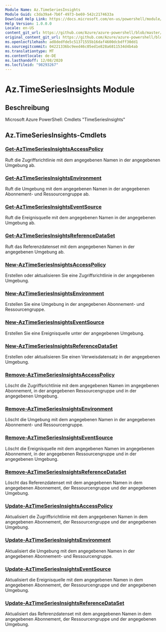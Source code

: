 ```yaml
---
Module Name: Az.TimeSeriesInsights
Module Guid: c3da39a4-7b6f-4973-be69-542c2174633a
Download Help Link: https://docs.microsoft.com/en-us/powershell/module/az.timeseriesinsights
Help Version: 1.0.0.0
Locale: en-US
content_git_url: https://github.com/Azure/azure-powershell/blob/master/src/TimeSeriesInsights/help/Az.TimeSeriesInsights.md
original_content_git_url: https://github.com/Azure/azure-powershell/blob/master/src/TimeSeriesInsights/help/Az.TimeSeriesInsights.md
ms.openlocfilehash: ad8dedfde5c51371555b16daf4600dcbdff30dd1
ms.sourcegitcommit: 04221336bc9eed46c05ed1e828a6811534d4b4ab
ms.translationtype: MT
ms.contentlocale: de-DE
ms.lasthandoff: 12/08/2020
ms.locfileid: "98293267"
---
```

# Az.TimeSeriesInsights Module
## Beschreibung
Microsoft Azure PowerShell: Cmdlets "TimeSeriesInsights"

## Az.TimeSeriesInsights-Cmdlets
### [Get-AzTimeSeriesInsightsAccessPolicy](Get-AzTimeSeriesInsightsAccessPolicy.md)
Ruft die Zugriffsrichtlinie mit dem angegebenen Namen in der angegebenen Umgebung ab.

### [Get-AzTimeSeriesInsightsEnvironment](Get-AzTimeSeriesInsightsEnvironment.md)
Ruft die Umgebung mit dem angegebenen Namen in der angegebenen Abonnement- und Ressourcengruppe ab.

### [Get-AzTimeSeriesInsightsEventSource](Get-AzTimeSeriesInsightsEventSource.md)
Ruft die Ereignisquelle mit dem angegebenen Namen in der angegebenen Umgebung ab.

### [Get-AzTimeSeriesInsightsReferenceDataSet](Get-AzTimeSeriesInsightsReferenceDataSet.md)
Ruft das Referenzdatenset mit dem angegebenen Namen in der angegebenen Umgebung ab.

### [New-AzTimeSeriesInsightsAccessPolicy](New-AzTimeSeriesInsightsAccessPolicy.md)
Erstellen oder aktualisieren Sie eine Zugriffsrichtlinie in der angegebenen Umgebung.

### [New-AzTimeSeriesInsightsEnvironment](New-AzTimeSeriesInsightsEnvironment.md)
Erstellen Sie eine Umgebung in der angegebenen Abonnement- und Ressourcengruppe.

### [New-AzTimeSeriesInsightsEventSource](New-AzTimeSeriesInsightsEventSource.md)
Erstellen Sie eine Ereignisquelle unter der angegebenen Umgebung.

### [New-AzTimeSeriesInsightsReferenceDataSet](New-AzTimeSeriesInsightsReferenceDataSet.md)
Erstellen oder aktualisieren Sie einen Verweisdatensatz in der angegebenen Umgebung.

### [Remove-AzTimeSeriesInsightsAccessPolicy](Remove-AzTimeSeriesInsightsAccessPolicy.md)
Löscht die Zugriffsrichtlinie mit dem angegebenen Namen im angegebenen Abonnement, in der angegebenen Ressourcengruppe und in der angegebenen Umgebung.

### [Remove-AzTimeSeriesInsightsEnvironment](Remove-AzTimeSeriesInsightsEnvironment.md)
Löscht die Umgebung mit dem angegebenen Namen in der angegebenen Abonnement- und Ressourcengruppe.

### [Remove-AzTimeSeriesInsightsEventSource](Remove-AzTimeSeriesInsightsEventSource.md)
Löscht die Ereignisquelle mit dem angegebenen Namen im angegebenen Abonnement, in der angegebenen Ressourcengruppe und in der angegebenen Umgebung.

### [Remove-AzTimeSeriesInsightsReferenceDataSet](Remove-AzTimeSeriesInsightsReferenceDataSet.md)
Löscht das Referenzdatenset mit dem angegebenen Namen in dem angegebenen Abonnement, der Ressourcengruppe und der angegebenen Umgebung.

### [Update-AzTimeSeriesInsightsAccessPolicy](Update-AzTimeSeriesInsightsAccessPolicy.md)
Aktualisiert die Zugriffsrichtlinie mit dem angegebenen Namen in dem angegebenen Abonnement, der Ressourcengruppe und der angegebenen Umgebung.

### [Update-AzTimeSeriesInsightsEnvironment](Update-AzTimeSeriesInsightsEnvironment.md)
Aktualisiert die Umgebung mit dem angegebenen Namen in der angegebenen Abonnement- und Ressourcengruppe.

### [Update-AzTimeSeriesInsightsEventSource](Update-AzTimeSeriesInsightsEventSource.md)
Aktualisiert die Ereignisquelle mit dem angegebenen Namen in dem angegebenen Abonnement, der Ressourcengruppe und der angegebenen Umgebung.

### [Update-AzTimeSeriesInsightsReferenceDataSet](Update-AzTimeSeriesInsightsReferenceDataSet.md)
Aktualisiert das Referenzdatenset mit dem angegebenen Namen in dem angegebenen Abonnement, der Ressourcengruppe und der angegebenen Umgebung.

